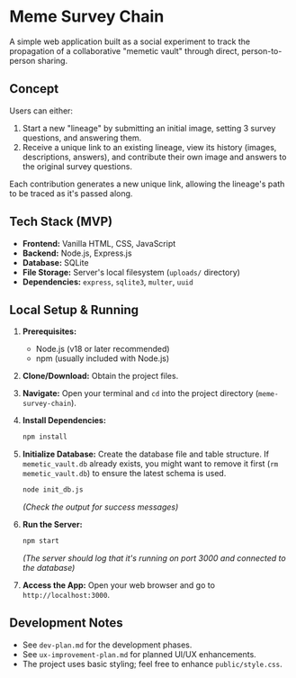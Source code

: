 # Meme Survey Chain

A simple web application built as a social experiment to track the propagation of a collaborative "memetic vault" through direct, person-to-person sharing.

## Concept

Users can either:
1.  Start a new "lineage" by submitting an initial image, setting 3 survey questions, and answering them.
2.  Receive a unique link to an existing lineage, view its history (images, descriptions, answers), and contribute their own image and answers to the original survey questions.

Each contribution generates a new unique link, allowing the lineage's path to be traced as it's passed along.

## Tech Stack (MVP)

*   **Frontend:** Vanilla HTML, CSS, JavaScript
*   **Backend:** Node.js, Express.js
*   **Database:** SQLite
*   **File Storage:** Server's local filesystem (`uploads/` directory)
*   **Dependencies:** `express`, `sqlite3`, `multer`, `uuid`

## Local Setup & Running

1.  **Prerequisites:**
    *   Node.js (v18 or later recommended)
    *   npm (usually included with Node.js)

2.  **Clone/Download:** Obtain the project files.

3.  **Navigate:** Open your terminal and `cd` into the project directory (`meme-survey-chain`).

4.  **Install Dependencies:**
    ```bash
    npm install
    ```

5.  **Initialize Database:** Create the database file and table structure. If `memetic_vault.db` already exists, you might want to remove it first (`rm memetic_vault.db`) to ensure the latest schema is used.
    ```bash
    node init_db.js
    ```
    *(Check the output for success messages)*

6.  **Run the Server:**
    ```bash
    npm start
    ```
    *(The server should log that it's running on port 3000 and connected to the database)*

7.  **Access the App:** Open your web browser and go to `http://localhost:3000`.

## Development Notes

*   See `dev-plan.md` for the development phases.
*   See `ux-improvement-plan.md` for planned UI/UX enhancements.
*   The project uses basic styling; feel free to enhance `public/style.css`. 
